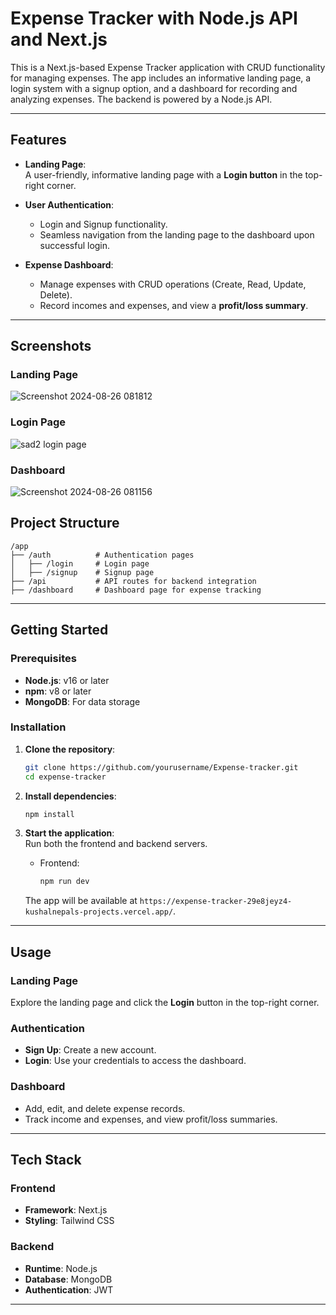 
# Expense Tracker with Node.js API and Next.js

This is a Next.js-based Expense Tracker application with CRUD functionality for managing expenses. The app includes an informative landing page, a login system with a signup option, and a dashboard for recording and analyzing expenses. The backend is powered by a Node.js API.

---

## Features

- **Landing Page**:  
  A user-friendly, informative landing page with a **Login button** in the top-right corner.

- **User Authentication**:  
  - Login and Signup functionality.
  - Seamless navigation from the landing page to the dashboard upon successful login.

- **Expense Dashboard**:  
  - Manage expenses with CRUD operations (Create, Read, Update, Delete).  
  - Record incomes and expenses, and view a **profit/loss summary**.

---
## Screenshots

### Landing Page  
![Screenshot 2024-08-26 081812](https://github.com/user-attachments/assets/cdfea07b-6cfe-48fe-a068-9a176f685dc0)

### Login Page  
![sad2 login page](https://github.com/user-attachments/assets/550ecb50-8263-45e6-b6cb-21f11bdf2ecd)

### Dashboard  
![Screenshot 2024-08-26 081156](https://github.com/user-attachments/assets/a8bd042f-d4b6-491b-b264-87a56e7618f9)


## Project Structure

```
/app
├── /auth          # Authentication pages
│   ├── /login     # Login page
│   ├── /signup    # Signup page
├── /api           # API routes for backend integration
├── /dashboard     # Dashboard page for expense tracking

```

---

## Getting Started

### Prerequisites

- **Node.js**: v16 or later  
- **npm**: v8 or later  
- **MongoDB**: For data storage

### Installation

1. **Clone the repository**:  
   ```bash
   git clone https://github.com/yourusername/Expense-tracker.git
   cd expense-tracker
   ```

2. **Install dependencies**:  
   ```bash
   npm install
   ```



4. **Start the application**:  
   Run both the frontend and backend servers.  
   - Frontend:  
     ```bash
     npm run dev
     ```
 

   The app will be available at `https://expense-tracker-29e8jeyz4-kushalnepals-projects.vercel.app/`.

---

## Usage

### Landing Page  
Explore the landing page and click the **Login** button in the top-right corner.

### Authentication  
- **Sign Up**: Create a new account.  
- **Login**: Use your credentials to access the dashboard.  

### Dashboard  
- Add, edit, and delete expense records.  
- Track income and expenses, and view profit/loss summaries.

---

## Tech Stack

### Frontend
- **Framework**: Next.js  
- **Styling**: Tailwind CSS  

### Backend
- **Runtime**: Node.js  
- **Database**: MongoDB  
- **Authentication**: JWT  

---

